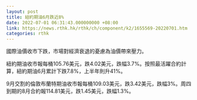 ```yaml
---
layout: post
title: 紐約期油6月跌近8%
date: 2022-07-01 06:31:43.000000000 +08:00
link: https://news.rthk.hk/rthk/ch/component/k2/1655569-20220701.htm
categories: rthk
---
```


國際油價收市下跌，市場對經濟衰退的憂慮為油價帶來壓力。

紐約期油收市報每桶105.76美元，跌4.02美元，跌幅3.7%。按照最活躍合約計算，紐約期油6月累計下跌7.8%，上半年則升41%。

9月交割的倫敦布蘭特期油收市報每桶109.03美元，跌3.42美元，跌幅3%。周四到期的8月合約報114.81美元，跌1.45美元，跌幅1.3%。

